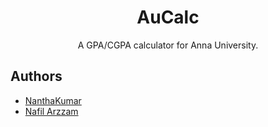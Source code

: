 <p align="center">
    <h1 align="center">AuCalc</h1>
    <p align="center">A GPA/CGPA calculator for Anna University.</p>
</p>

## Authors
 - [NanthaKumar](https://github.com/nknantha)
 - [Nafil Arzzam](https://github.com/Arzzam)
